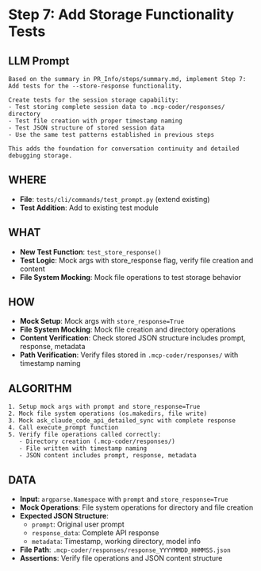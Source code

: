 # Step 7: Add Storage Functionality Tests

## LLM Prompt
```
Based on the summary in PR_Info/steps/summary.md, implement Step 7: Add tests for the --store-response functionality.

Create tests for the session storage capability:
- Test storing complete session data to .mcp-coder/responses/ directory
- Test file creation with proper timestamp naming
- Test JSON structure of stored session data
- Use the same test patterns established in previous steps

This adds the foundation for conversation continuity and detailed debugging storage.
```

## WHERE
- **File**: `tests/cli/commands/test_prompt.py` (extend existing)
- **Test Addition**: Add to existing test module

## WHAT
- **New Test Function**: `test_store_response()`
- **Test Logic**: Mock args with store_response flag, verify file creation and content
- **File System Mocking**: Mock file operations to test storage behavior

## HOW
- **Mock Setup**: Mock args with `store_response=True`
- **File System Mocking**: Mock file creation and directory operations
- **Content Verification**: Check stored JSON structure includes prompt, response, metadata
- **Path Verification**: Verify files stored in `.mcp-coder/responses/` with timestamp naming

## ALGORITHM
```
1. Setup mock args with prompt and store_response=True
2. Mock file system operations (os.makedirs, file write)
3. Mock ask_claude_code_api_detailed_sync with complete response
4. Call execute_prompt function  
5. Verify file operations called correctly:
   - Directory creation (.mcp-coder/responses/)
   - File written with timestamp naming
   - JSON content includes prompt, response, metadata
```

## DATA
- **Input**: `argparse.Namespace` with `prompt` and `store_response=True`
- **Mock Operations**: File system operations for directory and file creation
- **Expected JSON Structure**:
  - `prompt`: Original user prompt
  - `response_data`: Complete API response
  - `metadata`: Timestamp, working directory, model info
- **File Path**: `.mcp-coder/responses/response_YYYYMMDD_HHMMSS.json`
- **Assertions**: Verify file operations and JSON content structure
